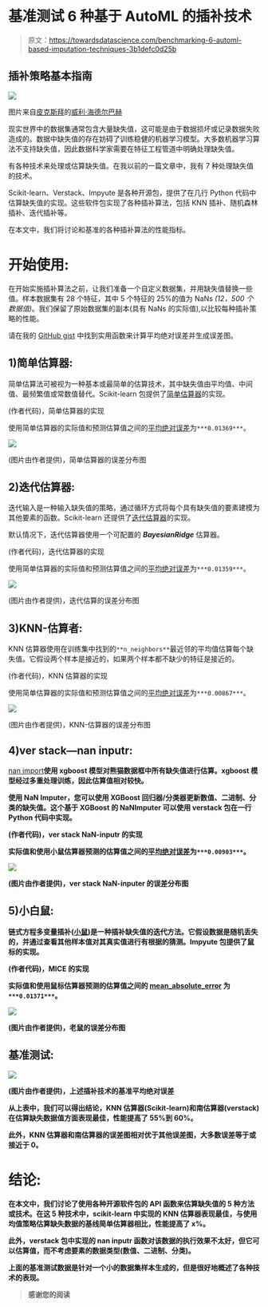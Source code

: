 # 基准测试 6 种基于 AutoML 的插补技术

> 原文：<https://towardsdatascience.com/benchmarking-6-automl-based-imputation-techniques-3b1defc0d25b>

## 插补策略基本指南

![](img/e80534b53bb18ffd9c7299a6fcffc264.png)

图片来自[皮克斯拜](https://pixabay.com/?utm_source=link-attribution&amp;utm_medium=referral&amp;utm_campaign=image&amp;utm_content=693873)的[威利·海德尔巴赫](https://pixabay.com/users/wilhei-883152/?utm_source=link-attribution&amp;utm_medium=referral&amp;utm_campaign=image&amp;utm_content=693873)

现实世界中的数据集通常包含大量缺失值，这可能是由于数据损坏或记录数据失败造成的。数据中缺失值的存在妨碍了训练稳健的机器学习模型。大多数机器学习算法不支持缺失值，因此数据科学家需要在特征工程管道中明确处理缺失值。

有各种技术来处理或估算缺失值。在我以前的一篇文章中，我有 7 种处理缺失值的技术。

[](/7-ways-to-handle-missing-values-in-machine-learning-1a6326adf79e)  

Scikit-learn、Verstack、Impyute 是各种开源包，提供了在几行 Python 代码中估算缺失值的实现。这些软件包实现了各种插补算法，包括 KNN 插补、随机森林插补、迭代插补等。

在本文中，我们将讨论和基准的各种插补算法的性能指标。

# 开始使用:

在开始实施插补算法之前，让我们准备一个自定义数据集，并用缺失值替换一些值。样本数据集有 28 个特征，其中 5 个特征的 25%的值为 NaNs *(12，500 个数据值)*。我们保留了原始数据集的副本(具有 NaNs 的实际值),以比较每种插补策略的性能。

请在我的 [GitHub gist](https://gist.github.com/satkr7/887ed6f2348f29086d7d51b8faa1e293) 中找到实用函数来计算平均绝对误差并生成误差图。

## 1)简单估算器:

简单估算法可被视为一种基本或最简单的估算技术，其中缺失值由平均值、中间值、最频繁值或常数值替代。Scikit-learn 包提供了[简单估算器](https://scikit-learn.org/stable/modules/generated/sklearn.impute.SimpleImputer.html)的实现。

(作者代码)，简单估算器的实现

使用简单估算器的实际值和预测估算值之间的[平均绝对误差](https://scikit-learn.org/stable/modules/generated/sklearn.metrics.mean_absolute_error.html)为`***0.01369***`。

![](img/9afa0d352f9495ff14214a0ce77f7d11.png)

(图片由作者提供)，简单估算器的误差分布图

## 2)迭代估算器:

迭代输入是一种输入缺失值的策略，通过循环方式将每个具有缺失值的要素建模为其他要素的函数。Scikit-learn 还提供了[迭代估算器](https://scikit-learn.org/stable/modules/generated/sklearn.impute.IterativeImputer.html#sklearn.impute.IterativeImputer)的实现。

默认情况下，迭代估算器使用一个可配置的 ***BayesianRidge*** 估算器。

(作者代码)，迭代估算器的实现

使用简单估算器的实际值和预测估算值之间的[平均绝对误差](https://scikit-learn.org/stable/modules/generated/sklearn.metrics.mean_absolute_error.html)为`***0.01359***`。

![](img/b775444a55f3d613ffb49c6dddb9e011.png)

(图片由作者提供)，迭代估算的误差分布图

## 3)KNN-估算者:

KNN 估算器使用在训练集中找到的`**n_neighbors**`最近邻的平均值估算每个缺失值。它假设两个样本是接近的，如果两个样本都不缺少的特征是接近的。

(作者代码)，KNN 估算器的实现

使用简单估算器的实际值和预测估算值之间的[平均绝对误差](https://scikit-learn.org/stable/modules/generated/sklearn.metrics.mean_absolute_error.html)为`***0.00867***`。

![](img/0fd2beb557393949baa82af035b38df2.png)

(图片由作者提供)，KNN-估算器的误差分布图

## 4)ver stack—nan inputr:

[nan import](https://verstack.readthedocs.io/en/latest/)**使用 xgboost 模型对熊猫数据框中所有缺失值进行估算。xgboost 模型经过多重处理训练，因此估算值相对较快。**

**使用 NaN Imputer，您可以使用 XGBoost 回归器/分类器更新数值、二进制、分类的缺失值。这个基于 XGBoost 的 NaNImputer 可以使用 verstack 包在一行 Python 代码中实现。**

**(作者代码)，ver stack NaN-inputr 的实现**

**实际值和使用小鼠估算器预测的估算值之间的[平均绝对误差](https://scikit-learn.org/stable/modules/generated/sklearn.metrics.mean_absolute_error.html)为`***0.00903***`。**

**![](img/09aab4bce338929534b399303ba9eb55.png)**

**(图片由作者提供)，ver stack NaN-inputer 的误差分布图**

## **5)小白鼠:**

**链式方程多变量插补([小鼠](https://impyute.readthedocs.io/en/latest/_modules/impyute/imputation/cs/mice.html))是一种插补缺失值的迭代方法。它假设数据是随机丢失的，并通过查看其他样本值对其真实值进行有根据的猜测。Impyute 包提供了鼠标的实现。**

**(作者代码)，MICE 的实现**

**实际值和使用鼠标估算器预测的估算值之间的 [mean_absolute_error](https://scikit-learn.org/stable/modules/generated/sklearn.metrics.mean_absolute_error.html) 为`***0.01371***`。**

**![](img/b9a7063374100635ca1e39941314b051.png)**

**(图片由作者提供)，老鼠的误差分布图**

## **基准测试:**

**![](img/620d872fb85da648b98169b9e35fdb7a.png)**

**(图片由作者提供)，上述插补技术的基准平均绝对误差**

**从上表中，我们可以得出结论，KNN 估算器(Scikit-learn)和南估算器(verstack)在估算缺失数据值方面表现最佳，性能提高了 55%到 60%。**

**此外，KNN 估算器和南估算器的误差图相对优于其他误差图，大多数误差等于或接近于 0。**

# **结论:**

**在本文中，我们讨论了使用各种开源软件包的 API 函数来估算缺失值的 5 种方法或技术。在这 5 种技术中，scikit-learn 中实现的 KNN 估算器表现最佳，与使用均值策略估算缺失数据的基线简单估算器相比，性能提高了 x%。**

**此外，verstack 包中实现的 nan inputr 函数对该数据的执行效果不太好，但它可以估算值，而不考虑要素的数据类型(数值、二进制、分类)。**

**上面的基准测试数据是针对一个小的数据集样本生成的，但是很好地概述了各种技术的表现。**

> **感谢您的阅读**